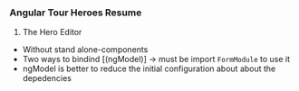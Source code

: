 ### Angular Tour Heroes Resume
1. The Hero Editor
- Without stand alone-components
- Two ways to bindind [(ngModel)] -> must be import `FormModule` to use it
- ngModel is better to reduce the initial configuration about about the depedencies
